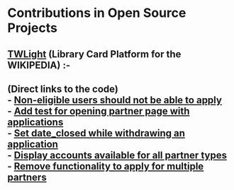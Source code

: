 # Contributions in Open Source Projects  


[TWLight](https://github.com/WikipediaLibrary/TWLight) (Library Card Platform for the WIKIPEDIA) :-    
-
(Direct links to the code)    
\- [Non-eligible users should not be able to apply](https://github.com/WikipediaLibrary/TWLight/pull/829/files)    
\- [Add test for opening partner page with applications](https://github.com/WikipediaLibrary/TWLight/pull/858/files)   
\- [Set date_closed while withdrawing an application](https://github.com/WikipediaLibrary/TWLight/pull/815/files)  
\- [Display accounts available for all partner types](https://github.com/WikipediaLibrary/TWLight/pull/895/files)  
\- [Remove functionality to apply for multiple partners](https://github.com/WikipediaLibrary/TWLight/pull/910/files)  
-  

